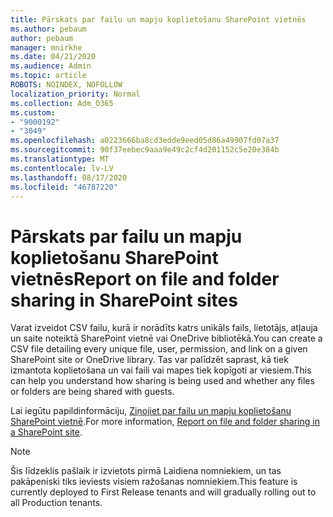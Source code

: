 ```yaml
---
title: Pārskats par failu un mapju koplietošanu SharePoint vietnēs
ms.author: pebaum
author: pebaum
manager: mnirkhe
ms.date: 04/21/2020
ms.audience: Admin
ms.topic: article
ROBOTS: NOINDEX, NOFOLLOW
localization_priority: Normal
ms.collection: Adm_O365
ms.custom:
- "9000192"
- "3049"
ms.openlocfilehash: a0223666ba8cd3edde9eed05d86a49907fd07a37
ms.sourcegitcommit: 90f37eebec9aaa9e49c2cf4d201152c5e20e384b
ms.translationtype: MT
ms.contentlocale: lv-LV
ms.lasthandoff: 08/17/2020
ms.locfileid: "46787220"
---
```

# <a name="report-on-file-and-folder-sharing-in-sharepoint-sites"></a><span data-ttu-id="9b88a-102">Pārskats par failu un mapju koplietošanu SharePoint vietnēs</span><span class="sxs-lookup"><span data-stu-id="9b88a-102">Report on file and folder sharing in SharePoint sites</span></span>

<span data-ttu-id="9b88a-103">Varat izveidot CSV failu, kurā ir norādīts katrs unikāls fails, lietotājs, atļauja un saite noteiktā SharePoint vietnē vai OneDrive bibliotēkā.</span><span class="sxs-lookup"><span data-stu-id="9b88a-103">You can create a CSV file detailing every unique file, user, permission, and link on a given SharePoint site or OneDrive library.</span></span> <span data-ttu-id="9b88a-104">Tas var palīdzēt saprast, kā tiek izmantota koplietošana un vai faili vai mapes tiek kopīgoti ar viesiem.</span><span class="sxs-lookup"><span data-stu-id="9b88a-104">This can help you understand how sharing is being used and whether any files or folders are being shared with guests.</span></span>

<span data-ttu-id="9b88a-105">Lai iegūtu papildinformāciju, [Ziņojiet par failu un mapju koplietošanu SharePoint vietnē](https://docs.microsoft.com/sharepoint/sharing-reports).</span><span class="sxs-lookup"><span data-stu-id="9b88a-105">For more information, [Report on file and folder sharing in a SharePoint site](https://docs.microsoft.com/sharepoint/sharing-reports).</span></span>

> [!NOTE]
> <span data-ttu-id="9b88a-106">Šis līdzeklis pašlaik ir izvietots pirmā Laidiena nomniekiem, un tas pakāpeniski tiks ieviests visiem ražošanas nomniekiem.</span><span class="sxs-lookup"><span data-stu-id="9b88a-106">This feature is currently deployed to First Release tenants and will gradually rolling out to all Production tenants.</span></span>